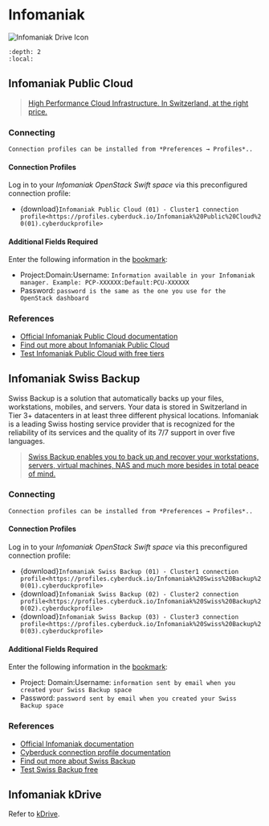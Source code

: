 Infomaniak
====

![Infomaniak Drive Icon](_images/blue-128.png)

```{contents} Content
:depth: 2
:local:
```

## Infomaniak Public Cloud

> [High Performance Cloud Infrastructure. In Switzerland, at the right price.](https://www.infomaniak.com/en/hosting/public-cloud)

### Connecting

```{note}
Connection profiles can be installed from *Preferences → Profiles*..
```

#### Connection Profiles

Log in to your *Infomaniak OpenStack Swift space* via this preconfigured connection profile:

- {download}`Infomaniak Public Cloud (01) - Cluster1 connection profile<https://profiles.cyberduck.io/Infomaniak%20Public%20Cloud%20(01).cyberduckprofile>`

#### Additional Fields Required

Enter the following information in the [bookmark](../../cyberduck/bookmarks.md):

- Project:Domain:Username: `Information available in your Infomaniak manager. Example: PCP-XXXXXX:Default:PCU-XXXXXX`
- Password: `password is the same as the one you use for the OpenStack dashboard`

### References
- [Official Infomaniak Public Cloud documentation](https://docs.infomaniak.cloud)
- [Find out more about Infomaniak Public Cloud](https://www.infomaniak.com/en/hosting/public-cloud)
- [Test Infomaniak Public Cloud with free tiers](https://www.infomaniak.com/en/hosting/public-cloud)

## Infomaniak Swiss Backup

Swiss Backup is a solution that automatically backs up your files, workstations, mobiles, and servers. Your data is stored in Switzerland in Tier 3+ datacenters in at least three different physical locations. Infomaniak is a leading Swiss hosting service provider that is recognized for the reliability of its services and the quality of its 7/7 support in over five languages.

> [Swiss Backup enables you to back up and recover your workstations, servers, virtual machines, NAS and much more besides in total peace of mind.](https://www.infomaniak.com/en/swiss-backup)

### Connecting

```{note}
Connection profiles can be installed from *Preferences → Profiles*..
```

#### Connection Profiles

Log in to your *Infomaniak OpenStack Swift space* via this preconfigured connection profile:

- {download}`Infomaniak Swiss Backup (01) - Cluster1 connection profile<https://profiles.cyberduck.io/Infomaniak%20Swiss%20Backup%20(01).cyberduckprofile>`
- {download}`Infomaniak Swiss Backup (02) - Cluster2 connection profile<https://profiles.cyberduck.io/Infomaniak%20Swiss%20Backup%20(02).cyberduckprofile>`
- {download}`Infomaniak Swiss Backup (03) - Cluster3 connection profile<https://profiles.cyberduck.io/Infomaniak%20Swiss%20Backup%20(03).cyberduckprofile>`

#### Additional Fields Required

Enter the following information in the [bookmark](../../cyberduck/bookmarks.md):

- Project: Domain:Username: `information sent by email when you created your Swiss Backup space`
- Password: `password sent by email when you created your Swiss Backup space`

### References
- [Official Infomaniak documentation](https://www.infomaniak.com/en/support/faq/2284/startup-guide-swiss-backup)
- [Cyberduck connection profile documentation](https://www.infomaniak.com/en/support/faq/2282/swiss-backup-backing-up-files-with-cyberduck)
- [Find out more about Swiss Backup](https://www.infomaniak.com/en/swiss-backup)
- [Test Swiss Backup free](https://www.infomaniak.com/en/swiss-backup)

## Infomaniak kDrive

Refer to [kDrive](../webdav/kdrive.md).